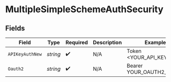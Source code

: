 # MultipleSimpleSchemeAuthSecurity


## Fields

| Field                    | Type                     | Required                 | Description              | Example                  |
| ------------------------ | ------------------------ | ------------------------ | ------------------------ | ------------------------ |
| `APIKeyAuthNew`          | *string*                 | :heavy_check_mark:       | N/A                      | Token <YOUR_API_KEY>     |
| `Oauth2`                 | *string*                 | :heavy_check_mark:       | N/A                      | Bearer YOUR_OAUTH2_TOKEN |